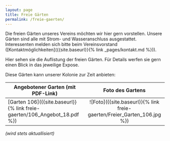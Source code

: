 ```yaml
---
layout: page
title: Freie Gärten
permalink: /freie-gaerten/
---
```


Die freien Gärten unseres Vereins möchten wir hier gern vorstellen. Unsere Gärten sind alle mit Strom- und Wasseranschluss ausgestattet. Interessenten melden sich bitte beim Vereinsvorstand ([Kontaktmöglichkeiten]({{site.baseurl}}{% link _pages/kontakt.md %})).

Hier sehen sie die Auflistung der freien Gärten. Für Details werfen sie gern einen Blick in das jeweilige Expose.

Diese Gärten kann unserer Kolonie zur Zeit anbieten:

| Angebotener Garten (mit PDF-Link) | Foto des Gartens |
|---|:-:|
|  [Garten 106]({{site.baseurl}}{% link freie-gaerten/106_Angebot_18.pdf %}) | ![Foto]({{site.baseurl}}{% link freie-gaerten/Freier_Garten_106.jpg %}) |

 *(wird stets aktuallisiert)*
